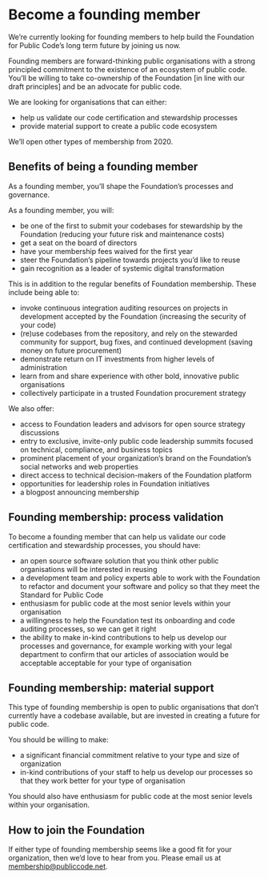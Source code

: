 # Become a founding member

We’re currently looking for founding members to help build the Foundation for Public Code’s long term future by joining us now.

Founding members are forward-thinking public organisations with a strong principled commitment to the existence of an ecosystem of public code. You’ll be willing to take co-ownership of the Foundation [in line with our draft principles] and be an advocate for public code.

We are looking for organisations that can either:

* help us validate our code certification and stewardship processes
* provide material support to create a public code ecosystem

We’ll open other types of membership from 2020.

## Benefits of being a founding member
As a founding member, you’ll shape the Foundation’s processes and governance.

As a founding member, you will:

* be one of the first to submit your codebases for stewardship by the Foundation (reducing your future risk and maintenance costs)
* get a seat on the board of directors
* have your membership fees waived for the first year
* steer the Foundation’s pipeline towards projects you’d like to reuse
* gain recognition as a leader of systemic digital transformation

This is in addition to the regular benefits of Foundation membership. These include being able to:

* invoke continuous integration auditing resources on projects in development accepted by the Foundation (increasing the security of your code)
* (re)use codebases from the repository, and rely on the stewarded community for support, bug fixes, and continued development (saving money on future procurement)
* demonstrate return on IT investments from higher levels of administration
* learn from and share experience with other bold, innovative public organisations
* collectively participate in a trusted Foundation procurement strategy

We also offer:

* access to Foundation leaders and advisors for open source strategy discussions
* entry to exclusive, invite-only public code leadership summits focused on technical, compliance, and business topics
* prominent placement of your organization’s brand on the Foundation’s social networks and web properties
* direct access to technical decision-makers of the Foundation platform
* opportunities for leadership roles in Foundation initiatives
* a blogpost announcing membership


## Founding membership: process validation
To become a founding member that can help us validate our code certification and stewardship processes, you should have:

* an open source software solution that you think other public organisations will be interested in reusing
* a development team and policy experts able to work with the Foundation to refactor and document your software and policy so that they meet the Standard for Public Code
* enthusiasm for public code at the most senior levels within your organisation
* a willingness to help the Foundation test its onboarding and code auditing processes, so we can get it right
* the ability to make in-kind contributions to help us develop our processes and governance, for example working with your legal department to confirm that our articles of association would be acceptable acceptable for your type of organisation

## Founding membership: material support
This type of founding membership is open to public organisations that don’t currently have a codebase available, but are invested in creating a future for public code.

You should be willing to make:

* a significant financial commitment relative to your type and size of organization
* in-kind contributions of your staff to help us develop our processes so that they work better for your type of organisation

You should also have enthusiasm for public code at the most senior levels within your organisation.

## How to join the Foundation

If either type of founding membership seems like a good fit for your organization, then we’d love to hear from you. Please email us at <membership@publiccode.net>.
